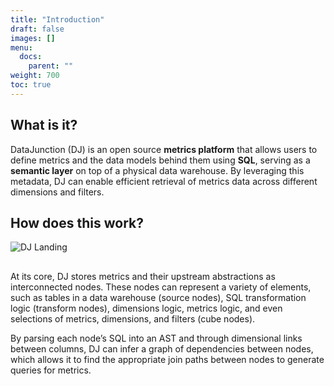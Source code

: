 ```yaml
---
title: "Introduction"
draft: false
images: []
menu:
  docs:
    parent: ""
weight: 700
toc: true
---
```


## What is it?

DataJunction (DJ) is an open source **metrics platform** that allows users to define metrics
and the data models behind them using **SQL**, serving as a **semantic layer** on top of a physical
data warehouse. By leveraging this metadata, DJ can enable efficient retrieval of metrics data
across different dimensions and filters.

## How does this work?

<img src="/images/dj-landing.png" alt="DJ Landing" style="padding-bottom: 1rem"/>

At its core, DJ stores metrics and their upstream abstractions as interconnected nodes.
These nodes can represent a variety of elements, such as tables in a data warehouse (source
nodes), SQL transformation logic (transform nodes), dimensions logic, metrics logic, and
even selections of metrics, dimensions, and filters (cube nodes).

By parsing each node’s SQL into an AST and through dimensional links between columns, DJ
can infer a graph of dependencies between nodes, which allows it to find the appropriate
join paths between nodes to generate queries for metrics.
